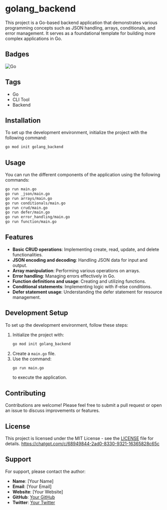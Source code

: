 # golang_backend

This project is a Go-based backend application that demonstrates various programming concepts such as JSON handling, arrays, conditionals, and error management. It serves as a foundational template for building more complex applications in Go.

## Badges
![Go](https://img.shields.io/badge/Language-Go-blue) 

## Tags
- Go
- CLI Tool
- Backend

## Installation

To set up the development environment, initialize the project with the following command:

```bash
go mod init golang_backend
```

## Usage

You can run the different components of the application using the following commands:

```bash
go run main.go
go run _json/main.go
go run arrays/main.go
go run conditionals/main.go
go run crud/main.go
go run defer/main.go
go run error_handling/main.go
go run function/main.go
```

## Features

- **Basic CRUD operations**: Implementing create, read, update, and delete functionalities.
- **JSON encoding and decoding**: Handling JSON data for input and output.
- **Array manipulation**: Performing various operations on arrays.
- **Error handling**: Managing errors effectively in Go.
- **Function definitions and usage**: Creating and utilizing functions.
- **Conditional statements**: Implementing logic with if-else conditions.
- **Defer statement usage**: Understanding the defer statement for resource management.

## Development Setup

To set up the development environment, follow these steps:

1. Initialize the project with:
   ```bash
   go mod init golang_backend
   ```
2. Create a `main.go` file.
3. Use the command:
   ```bash
   go run main.go
   ```
   to execute the application.

## Contributing

Contributions are welcome! Please feel free to submit a pull request or open an issue to discuss improvements or features.

## License

This project is licensed under the MIT License - see the [LICENSE](LICENSE) file for details.
https://chatgpt.com/c/68949844-2ad0-8330-9321-16365828c65c
## Support

For support, please contact the author:

- **Name**: [Your Name]
- **Email**: [Your Email]
- **Website**: [Your Website]
- **GitHub**: [Your GitHub](https://github.com/yourgithub)
- **Twitter**: [Your Twitter](https://twitter.com/yourtwitter)
